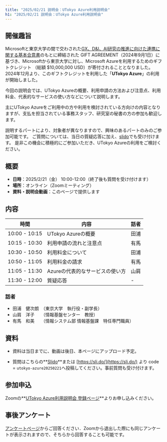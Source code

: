 ```yaml
---
title: "2025/02/21 説明会：UTokyo Azure利用説明会"
h1: "2025/02/21 説明会：UTokyo Azure利用説明会"
---
```


## 開催趣旨

Microsoftと東京大学の間で交わされた[GX、D&I、AI研究の推進に向けた連携に関する基本合意書](https://www.u-tokyo.ac.jp/focus/ja/articles/z1701_00012.html)のもとに締結された GIFT AGREEMENT（2024年9月1日）に基づき、Microsoftから東京大学に対し、Microsoft Azureを利用するためのギフトクレジット （総額 $10,000,000 USD）が寄付されることとなりました。
2024年12月より、このギフトクレジットを利用した「**UTokyo Azure**」の利用が開始しました。

今回の説明会では、UTokyo Azureの概要、利用申請の方法および注意点、利用料金、代表的なサービスの使い方などについて説明します。

主にUTokyo Azureをご利用中の方や利用を検討されている方向けの内容となりますが、支払を担当されている事務スタッフ、研究室の秘書の方の参加も歓迎します。

説明するパートにより、対象者が異なりますので、興味のあるパートのみのご参加可能です。
ご質問については、当日の質疑応答に加え、[slido](https://app.sli.do/event/ig9R1n6FPpnuPoQrDtyje8)でも受け付けます。
是非この機会に積極的にご参加いただき、UTokyo Azureの利用をご検討ください。

## 概要
- **日時**：2025/2/21（金） 10:00-12:00（終了後も質問を受け付けます）
- **場所**：オンライン（Zoomミーティング）
- **資料・説明会動画**：このページで提供します

## 内容

| 時間   | 内容   | 話者   |
|--------|--------|--------|
| 10:00 - 10:15 | UTokyo Azureの概要   | 田浦   |
| 10:15 - 10:30  | 利用申請の流れと注意点   | 有馬   |
| 10:30 - 10:50  | 利用料金について   | 田浦   |
| 10:50 - 11:05  | 利用料金の請求 | 有馬 |
| 11:05 - 11:30 | Azureの代表的なサービスの使い方   | 山肩 |
| 11:30 - 12:00 | 質疑応答 | - |


   
### 話者
- 田浦　健次朗　（東京大学　執行役・副学長）
- 山肩　洋子　　（情報基盤センター　教授）
- 有馬　和美　　（情報システム部 情報基盤課　特任専門職員）

## 資料

- 資料は当日までに、動画は後日、本ページにアップロード予定。

- 質問はこちらの**[Slido](https://app.sli.do/event/ig9R1n6FPpnuPoQrDtyje8)**または [https://sli.do/](https://sli.do/) より code = `utokyo-azure20250221`へ投稿してください。事前質問も受け付けます。



## 参加申込
Zoomの**[UTokyo Azure利用説明会 登録ページ](https://u-tokyo-ac-jp.zoom.us/meeting/register/NsntDBBiSUecESy1vR58bw)**よりお申し込みください。

## 事後アンケート
[アンケートページ](https://forms.office.com/r/isDrWCDBKg)からご回答ください．Zoomから退出した際にも同じアンケートが表示されますので、そちらから回答することも可能です。
